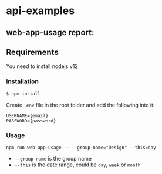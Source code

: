 # api-examples

## web-app-usage report:

## Requirements

You need to install nodejs v12

### Installation
```bash
$ npm install
```
Create `.env` file in the root folder and add the following into it:
```
USERNAME={email}
PASSWORD={password}
```

### Usage
`npm run web-app-usage -- --group-name="Design" --this=day`
* `--group-name` is the group name
* `--this` is the date range, could be `day`, `week` or `month`